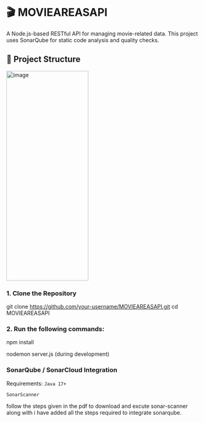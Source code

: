 # 🎬 MOVIEAREASAPI

A Node.js-based RESTful API for managing movie-related data. This project uses SonarQube for static code analysis and quality checks.



## 📁 Project Structure

<img width="214" height="548" alt="image" src="https://github.com/user-attachments/assets/8c1d48a8-7eeb-4c4c-8ce3-c7d56058b4e6" />


### 1. Clone the Repository
git clone https://github.com/your-username/MOVIEAREASAPI.git
cd MOVIEAREASAPI
### 2. Run the following commands:
npm install 

nodemon server.js (during development)

### SonarQube / SonarCloud Integration
Requirements:
`Java 17+`

`SonarScanner`

follow the steps given in the pdf to download and excute sonar-scanner along with i have added all the steps required to integrate sonarqube.



